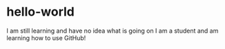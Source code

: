 # hello-world
I am still learning and have no idea what is going on 
I am a student and am learning how to use GitHub! 
